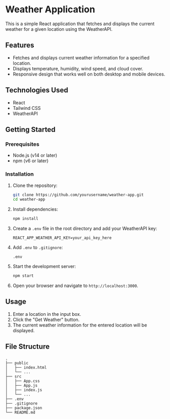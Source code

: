 # Weather Application

This is a simple React application that fetches and displays the current weather for a given location using the WeatherAPI.

## Features

- Fetches and displays current weather information for a specified location.
- Displays temperature, humidity, wind speed, and cloud cover.
- Responsive design that works well on both desktop and mobile devices.

## Technologies Used

- React
- Tailwind CSS
- WeatherAPI

## Getting Started

### Prerequisites

- Node.js (v14 or later)
- npm (v6 or later)

### Installation

1. Clone the repository:
    ```sh
    git clone https://github.com/yourusername/weather-app.git
    cd weather-app
    ```

2. Install dependencies:
    ```sh
    npm install
    ```

3. Create a `.env` file in the root directory and add your WeatherAPI key:
    ```plaintext
    REACT_APP_WEATHER_API_KEY=your_api_key_here
    ```

4. Add `.env` to `.gitignore`:
    ```plaintext
    .env
    ```

5. Start the development server:
    ```sh
    npm start
    ```

6. Open your browser and navigate to `http://localhost:3000`.

## Usage

1. Enter a location in the input box.
2. Click the "Get Weather" button.
3. The current weather information for the entered location will be displayed.

## File Structure

```plaintext
.
├── public
│   ├── index.html
│   └── ...
├── src
│   ├── App.css
│   ├── App.js
│   ├── index.js
│   └── ...
├── .env
├── .gitignore
├── package.json
└── README.md
